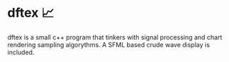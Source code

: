# dftex 📈
dftex is a small c++ program that tinkers with signal processing and chart rendering sampling algorythms. A SFML based crude wave display is included.
